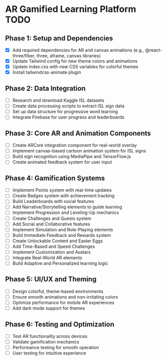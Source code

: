 # AR Gamified Learning Platform TODO

## Phase 1: Setup and Dependencies
- [x] Add required dependencies for AR and canvas animations (e.g., @react-three/fiber, three, aframe, canvas libraries)
- [x] Update Tailwind config for new theme colors and animations
- [x] Update index.css with new CSS variables for colorful themes
- [x] Install tailwindcss-animate plugin

## Phase 2: Data Integration
- [ ] Research and download Kaggle ISL datasets
- [ ] Create data processing scripts to extract ISL sign data
- [ ] Set up data structure for progressive word learning
- [ ] Integrate Firebase for user progress and leaderboards

## Phase 3: Core AR and Animation Components
- [ ] Create ARCore integration component for real-world overlay
- [ ] Implement canvas-based cartoon animation system for ISL signs
- [ ] Build sign recognition using MediaPipe and TensorFlow.js
- [ ] Create animated feedback system for user input

## Phase 4: Gamification Systems
- [ ] Implement Points system with real-time updates
- [ ] Create Badges system with achievement tracking
- [ ] Build Leaderboards with social features
- [ ] Add Narrative/Storytelling elements to guide learning
- [ ] Implement Progression and Leveling-Up mechanics
- [ ] Create Challenges and Quests system
- [ ] Add Social and Collaborative features
- [ ] Implement Simulation and Role-Playing elements
- [ ] Build Immediate Feedback and Rewards system
- [ ] Create Unlockable Content and Easter Eggs
- [ ] Add Time-Based and Speed Challenges
- [ ] Implement Customization and Avatars
- [ ] Integrate Real-World AR elements
- [ ] Build Adaptive and Personalized learning logic

## Phase 5: UI/UX and Theming
- [ ] Design colorful, theme-based environments
- [ ] Ensure smooth animations and non-irritating colors
- [ ] Optimize performance for mobile AR experiences
- [ ] Add dark mode support for themes

## Phase 6: Testing and Optimization
- [ ] Test AR functionality across devices
- [ ] Validate gamification mechanics
- [ ] Performance testing for smooth operation
- [ ] User testing for intuitive experience
